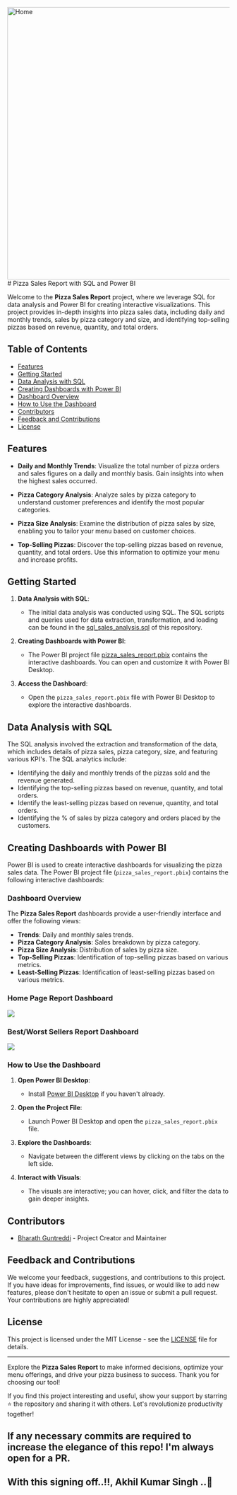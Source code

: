<img width="616" alt="Home" src="https://github.com/AkhilKumarSingh/Pizza-Sales-report/assets/98746937/af2bb279-5eda-4ca4-aacb-983ee8736b1e"># Pizza Sales Report with SQL and Power BI

Welcome to the **Pizza Sales Report** project, where we leverage SQL for data analysis and Power BI for creating interactive visualizations. This project provides in-depth insights into pizza sales data, including daily and monthly trends, sales by pizza category and size, and identifying top-selling pizzas based on revenue, quantity, and total orders.

## Table of Contents

- [Features](#features)
- [Getting Started](#getting-started)
- [Data Analysis with SQL](#data-analysis-with-sql)
- [Creating Dashboards with Power BI](#creating-dashboards-with-power-bi)
- [Dashboard Overview](#dashboard-overview)
- [How to Use the Dashboard](#how-to-use-the-dashboard)
- [Contributors](#contributors)
- [Feedback and Contributions](#feedback-and-contributions)
- [License](#license)

## Features

- **Daily and Monthly Trends**: Visualize the total number of pizza orders and sales figures on a daily and monthly basis. Gain insights into when the highest sales occurred.

- **Pizza Category Analysis**: Analyze sales by pizza category to understand customer preferences and identify the most popular categories.

- **Pizza Size Analysis**: Examine the distribution of pizza sales by size, enabling you to tailor your menu based on customer choices.

- **Top-Selling Pizzas**: Discover the top-selling pizzas based on revenue, quantity, and total orders. Use this information to optimize your menu and increase profits.

## Getting Started

1. **Data Analysis with SQL**:
   - The initial data analysis was conducted using SQL. The SQL scripts and queries used for data extraction, transformation, and loading can be found in the <a href="pizza_sales_analysis.sql">sql_sales_analysis.sql</a> of this repository.

2. **Creating Dashboards with Power BI**:
   - The Power BI project file <a href="pizza_sales_report.pbix">pizza_sales_report.pbix</a> contains the interactive dashboards. You can open and customize it with Power BI Desktop.

3. **Access the Dashboard**:
   - Open the `pizza_sales_report.pbix` file with Power BI Desktop to explore the interactive dashboards.

## Data Analysis with SQL

The SQL analysis involved the extraction and transformation of the data, which includes details of pizza sales, pizza category, size, and featuring various KPI's. The SQL analytics include:
   - Identifying the daily and monthly trends of the pizzas sold and the revenue generated.
   - Identifying the top-selling pizzas based on revenue, quantity, and total orders.
   - Identify the least-selling pizzas based on revenue, quantity, and total orders.
   - Identifying the % of sales by pizza category and orders placed by the customers.

## Creating Dashboards with Power BI

Power BI is used to create interactive dashboards for visualizing the pizza sales data. The Power BI project file (`pizza_sales_report.pbix`) contains the following interactive dashboards:

### Dashboard Overview

The **Pizza Sales Report** dashboards provide a user-friendly interface and offer the following views:

- **Trends**: Daily and monthly sales trends.
- **Pizza Category Analysis**: Sales breakdown by pizza category.
- **Pizza Size Analysis**: Distribution of sales by pizza size.
- **Top-Selling Pizzas**: Identification of top-selling pizzas based on various metrics.
- **Least-Selling Pizzas**: Identification of least-selling pizzas based on various metrics.

### Home Page Report Dashboard
<img src="C:\Users\AkhilKumarSingh\Documents\Pizza Sales report\Dashboard Image\Home.png">


### Best/Worst Sellers Report Dashboard
<img src="C:\Users\AkhilKumarSingh\Documents\Pizza Sales report\Dashboard Image\Best_Worst Pizza.png">

### How to Use the Dashboard

1. **Open Power BI Desktop**:
   - Install [Power BI Desktop](https://powerbi.microsoft.com/desktop/) if you haven't already.

2. **Open the Project File**:
   - Launch Power BI Desktop and open the `pizza_sales_report.pbix` file.

3. **Explore the Dashboards**:
   - Navigate between the different views by clicking on the tabs on the left side.

4. **Interact with Visuals**:
   - The visuals are interactive; you can hover, click, and filter the data to gain deeper insights.

## Contributors

- [Bharath Guntreddi](https://github.com/bharathguntreddi3) - Project Creator and Maintainer

## Feedback and Contributions

We welcome your feedback, suggestions, and contributions to this project. If you have ideas for improvements, find issues, or would like to add new features, please don't hesitate to open an issue or submit a pull request. Your contributions are highly appreciated!

## License

This project is licensed under the MIT License - see the [LICENSE](LICENSE) file for details.

---

Explore the **Pizza Sales Report** to make informed decisions, optimize your menu offerings, and drive your pizza business to success. Thank you for choosing our tool!

If you find this project interesting and useful, show your support by starring ⭐ the repository and sharing it with others. Let's revolutionize productivity together!

## If any necessary commits are required to increase the elegance of this repo! I'm always open for a PR.

## With this signing off..!!, Akhil Kumar Singh ..🤞
